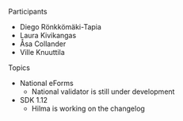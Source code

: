 Participants

* Diego Rönkkömäki-Tapia
* Laura Kivikangas
* Åsa Collander
* Ville Knuuttila

Topics

* National eForms
  * National validator is still under development
* SDK 1.12
  * Hilma is working on the changelog  

